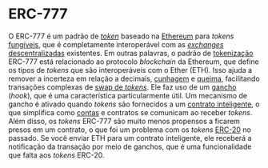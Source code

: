 # ERC-777

O ERC-777 é um padrão de [_token_](Token.md) baseado na [Ethereum](Ethereum.md) para _tokens_ [fungíveis](Fung%C3%ADvel.md), que é completamente interoperável com as [_exchanges_ descentralizadas](DEX.md) existentes. Em outras palavras, o padrão de [tokenização](Tokeniza%C3%A7%C3%A3o.md) ERC-777 está relacionado ao protocolo _blockchain_ da Ethereum, que define os tipos de _tokens_ que são interoperáveis ​​com o Ether (ETH). Isso ajuda a remover a incerteza em relação a decimais, [cunhagem](Cunhagem.md) e [queima](Queima%20de%20Moedas.md), facilitando transações complexas de [swap de _tokens_](Atomic%20Swap.md). Ele faz uso de um [gancho](Gancho.md) (_hook_), que é uma característica particularmente útil. Um mecanismo de gancho é ativado quando _tokens_ são fornecidos a um [contrato inteligente](Contrato%20Inteligente.md), o que simplifica como [contas](Conta.md) e contratos se comunicam ao receber _tokens_. Além disso, os _tokens_ ERC-777 são muito menos propensos a ficarem presos em um contrato, o que foi um problema com os _tokens_ [ERC-20](ERC-20.md) no passado. Se você enviar ETH para um contrato inteligente, ele receberá a notificação da transação por meio de ganchos, que é uma funcionalidade que falta aos _tokens_ ERC-20.
